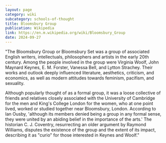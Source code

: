 ```yaml
---
layout: page
category: wiki
subcategory: schools-of-thought
title: Bloomsbury Group
publication: Wikipedia
link: https://en.m.wikipedia.org/wiki/Bloomsbury_Group
date: 2024-09-27
---
```


"The Bloomsbury Group or Bloomsbury Set was a group of associated English writers, intellectuals, philosophers and artists in the early 20th century. Among the people involved in the group were Virginia Woolf, John Maynard Keynes, E. M. Forster, Vanessa Bell, and Lytton Strachey. Their works and outlook deeply influenced literature, aesthetics, criticism, and economics, as well as modern attitudes towards feminism, pacifism, and sexuality.

Although popularly thought of as a formal group, it was a loose collective of friends and relatives closely associated with the University of Cambridge for the men and King's College London for the women, who at one point lived, worked or studied together near Bloomsbury, London. According to Ian Ousby, 'although its members denied being a group in any formal sense, they were united by an abiding belief in the importance of the arts.' The historian C. J. Coventry, resurrecting an older argument by Raymond Williams, disputes the existence of the group and the extent of its impact, describing it as "curio" for those interested in Keynes and Woolf."

